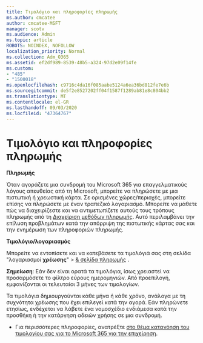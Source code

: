 ```yaml
---
title: Τιμολόγιο και πληροφορίες πληρωμής
ms.author: cmcatee
author: cmcatee-MSFT
manager: scotv
ms.audience: Admin
ms.topic: article
ROBOTS: NOINDEX, NOFOLLOW
localization_priority: Normal
ms.collection: Adm_O365
ms.assetid: ef2df989-8539-48b5-a324-97d2e09f14fe
ms.custom:
- "485"
- "1500018"
ms.openlocfilehash: c9716c4da16f085aabe5124a6ea36bd812fe7e6b
ms.sourcegitcommit: de5f2e8527202ff04f1587f1289ab81e8c804bb2
ms.translationtype: MT
ms.contentlocale: el-GR
ms.lasthandoff: 09/03/2020
ms.locfileid: "47364767"
---
```

# <a name="invoice-and-payment-information"></a>Τιμολόγιο και πληροφορίες πληρωμής

**Πληρωμής**

Όταν αγοράζετε μια συνδρομή του Microsoft 365 για επαγγελματικούς λόγους απευθείας από τη Microsoft, μπορείτε να πληρώσετε με μια πιστωτική ή χρεωστική κάρτα.  Σε ορισμένες χώρες/περιοχές, μπορείτε επίσης να πληρώσετε με έναν τραπεζικό λογαριασμό.  Μπορείτε να μάθετε πώς να διαχειρίζεστε και να αντιμετωπίζετε αυτούς τους τρόπους πληρωμής από τη [Διαχείριση μεθόδων πληρωμής](https://docs.microsoft.com/microsoft-365/commerce/billing-and-payments/manage-payment-methods). Αυτό περιλαμβάνει την επίλυση προβλημάτων κατά την απόρριψη της πιστωτικής κάρτας σας και την ενημέρωση των πληροφοριών πληρωμής.

**Τιμολόγιο/λογαριασμός**

Μπορείτε να εντοπίσετε και να κατεβάσετε τα τιμολόγιά σας στη σελίδα "λογαριασμοί **χρέωσης**"  >  [& σελίδα πληρωμής](https://go.microsoft.com/fwlink/p/?linkid=848039) .  

**Σημείωση**: Εάν δεν είναι ορατά τα τιμολόγια, ίσως χρειαστεί να προσαρμόσετε το φίλτρο εύρους ημερομηνιών.  Από προεπιλογή, εμφανίζονται οι τελευταίοι 3 μήνες των τιμολογίων.

Τα τιμολόγια δημιουργούνται κάθε μήνα ή κάθε χρόνο, ανάλογα με τη συχνότητα χρέωσης που έχει επιλεγεί κατά την αγορά.  Εάν πληρώνετε ετησίως, ενδέχεται να λάβετε ένα νομοσχέδιο ενδιάμεσα κατά την προσθήκη ή την κατάργηση αδειών χρήσης σε μια συνδρομή.

- Για περισσότερες πληροφορίες, ανατρέξτε [στο θέμα κατανόηση του τιμολογίου σας για το Microsoft 365 για την επιχείρηση](https://docs.microsoft.com/microsoft-365/commerce/billing-and-payments/understand-your-invoice2).